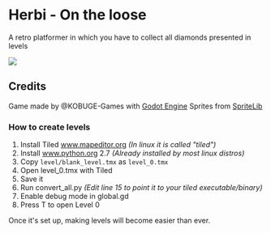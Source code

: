 # Herbi - On the loose

A retro platformer in which you have to collect all diamonds presented in levels

![](https://github.com/KOBUGE-Games/Herbi/blob/master/splash.png)

## Credits

Game made by @KOBUGE-Games with [Godot Engine](https://godotengine.org/)
Sprites from [SpriteLib](http://www.widgetworx.com/projects/sl.html)


### How to create levels

1. Install Tiled www.mapeditor.org _(In linux it is called "tiled")_
2. Install www.python.org 2.7 _(Already installed by most linux distros)_
3. Copy `level/blank_level.tmx` as `level_0.tmx`
4. Open level_0.tmx with Tiled
5. Save it
6. Run convert_all.py _(Edit line 15 to point it to your tiled executable/binary)_
7. Enable debug mode in global.gd
8. Press T to open Level 0

Once it's set up, making levels will become easier than ever.
